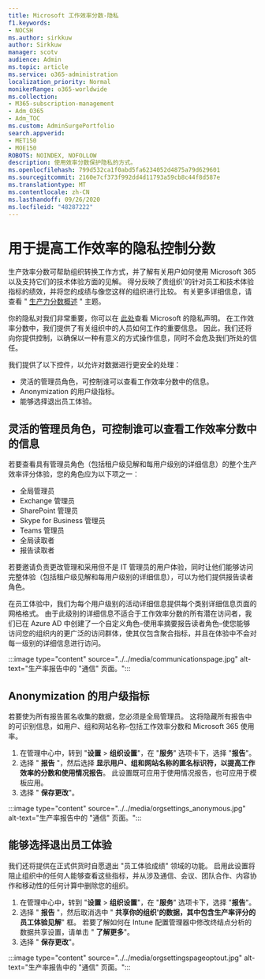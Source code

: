 ```yaml
---
title: Microsoft 工作效率分数-隐私
f1.keywords:
- NOCSH
ms.author: sirkkuw
author: Sirkkuw
manager: scotv
audience: Admin
ms.topic: article
ms.service: o365-administration
localization_priority: Normal
monikerRange: o365-worldwide
ms.collection:
- M365-subscription-management
- Adm_O365
- Adm_TOC
ms.custom: AdminSurgePortfolio
search.appverid:
- MET150
- MOE150
ROBOTS: NOINDEX, NOFOLLOW
description: 使用效率分数保护隐私的方式。
ms.openlocfilehash: 799d532ca1f0abd5fa6234052d4875a79d629601
ms.sourcegitcommit: 2160e7cf373f992dd4d11793a59cb8c44f8d587e
ms.translationtype: MT
ms.contentlocale: zh-CN
ms.lasthandoff: 09/26/2020
ms.locfileid: "48287222"
---
```

# <a name="privacy-controls-for-productivity-score"></a>用于提高工作效率的隐私控制分数

生产效率分数可帮助组织转换工作方式，并了解有关用户如何使用 Microsoft 365 以及支持它们的技术体验方面的见解。 得分反映了贵组织&#39;的针对员工和技术体验指标的绩效，并将您的成绩与像您这样的组织进行比较。 有关更多详细信息，请查看 " [生产力分数概述](productivity-score.md) " 主题。

你的隐私对我们非常重要，你可以在 [此处](https://privacy.microsoft.com/privacystatement)查看 Microsoft 的隐私声明。 在工作效率分数中，我们提供了有关组织中的人员如何工作的重要信息。 因此，我们还将向你提供控制，以确保以一种有意义的方式操作信息，同时不会危及我们所处的信任。

我们提供了以下控件，以允许对数据进行更安全的处理：

- 灵活的管理员角色，可控制谁可以查看工作效率分数中的信息。
- Anonymization 的用户级指标。
- 能够选择退出员工体验。

## <a name="flexible-admin-roles-to-control-who-can-see-the-information-in-productivity-score"></a>灵活的管理员角色，可控制谁可以查看工作效率分数中的信息

若要查看具有管理员角色（包括租户级见解和每用户级别的详细信息）的整个生产效率评分体验，您的角色应为以下项之一：

- 全局管理员
- Exchange 管理员
- SharePoint 管理员
- Skype for Business 管理员
- Teams 管理员
- 全局读取者
- 报告读取者

若要邀请负责更改管理和采用但不是 IT 管理员的用户体验，同时让他们能够访问完整体验（包括租户级见解和每用户级别的详细信息），可以为他们提供报告读者角色。

在员工体验中，我们为每个用户级别的活动详细信息提供每个类别详细信息页面的网格格式。 由于此级别的详细信息不适合于工作效率分数的所有潜在访问者，我们已在 Azure AD 中创建了一个自定义角色–使用率摘要报告读者角色–使您能够访问您的组织内的更广泛的访问群体，使其仅包含聚合指标，并且在体验中不会对每一级别的详细信息进行访问。

:::image type="content" source="../../media/communicationspage.jpg" alt-text="生产率报告中的 &quot;通信&quot; 页面。":::

## <a name="anonymization-of-user-level-metrics"></a>Anonymization 的用户级指标

若要使为所有报告匿名收集的数据，您必须是全局管理员。 这将隐藏所有报告中的可识别信息，如用户、组和网站名称–包括工作效率分数和 Microsoft 365 使用率。

1. 在管理中心中，转到 "**设置**   >   **组织设置**"，在 "**服务**" 选项卡下，选择 "**报告**"。
2. 选择 "  **报告** "，然后选择  **显示用户、组和网站名称的匿名标识符，以提高工作效率的分数和使用情况报告**。 此设置既可应用于使用情况报告，也可应用于模板应用。
3. 选择 "  **保存更改**"。

:::image type="content" source="../../media/orgsettings_anonymous.jpg" alt-text="生产率报告中的 &quot;通信&quot; 页面。":::

## <a name="capability-to-opt-out-of-employee-experience"></a>能够选择退出员工体验

我们还将提供在正式供货时自愿退出 "员工体验成绩" 领域的功能。 启用此设置将阻止组织中的任何人能够查看这些指标，并从涉及通信、会议、团队合作、内容协作和移动性的任何计算中删除您的组织。

1. 在管理中心中，转到 "**设置**   >   **组织设置**"，在 "**服务**" 选项卡下，选择 "**报告**"。
2. 选择 "  **报告** "，然后取消选中 "  **共享你的组织&#39;的数据，其中包含生产率评分的员工体验见解**" 框。 若要了解如何在 Intune 配置管理器中修改终结点分析的数据共享设置，请单击 " **了解更多**"。
3. 选择 "  **保存更改**"。

:::image type="content" source="../../media/orgsettingspageoptout.jpg" alt-text="生产率报告中的 &quot;通信&quot; 页面。":::